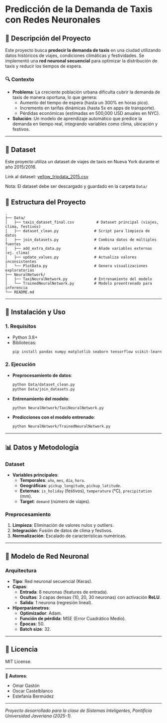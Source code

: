# **Predicción de la Demanda de Taxis con Redes Neuronales**  

## **📌 Descripción del Proyecto**  
Este proyecto busca **predecir la demanda de taxis** en una ciudad utilizando datos históricos de viajes, condiciones climáticas y festividades. Se implementó una **red neuronal secuencial** para optimizar la distribución de taxis y reducir los tiempos de espera.  

### **🔍 Contexto**  
- **Problema**: La creciente población urbana dificulta cubrir la demanda de taxis de manera oportuna, lo que genera:  
  - Aumento del tiempo de espera (hasta un 300% en horas pico).  
  - Incremento en tarifas dinámicas (hasta 5x en apps de transporte).  
  - Pérdidas económicas (estimadas en 500,000 USD anuales en NYC).  
- **Solución**: Un modelo de aprendizaje automático que predice la demanda en tiempo real, integrando variables como clima, ubicación y festivos.  

---

## **🚖 Dataset**

Este proyecto utiliza un dataset de viajes de taxis en Nueva York durante el año 2015/2016.

Link al dataset: [yellow_tripdata_2015.csv](https://www.kaggle.com/datasets/elemento/nyc-yellow-taxi-trip-data)

Nota: El dataset debe ser descargado y guardado en la carpeta `Data/`

## **📂 Estructura del Proyecto**  
```  
.  
├── Data/  
│   ├── taxis_dataset_final.csv          # Dataset principal (viajes, clima, festivos)  
│   ├── dataset_clean.py                # Script para limpieza de datos  
│   ├── join_datasets.py                # Combina datos de múltiples fuentes  
│   ├── add_extra_data.py               # Añade variables externas (ej. clima)  
│   ├── update_values.py                # Actualiza valores inconsistentes  
│   └── PlotData.py                     # Genera visualizaciones exploratorias  
├── NeuralNetwork/  
│   ├── TaxiNeuralNetwork.py            # Entrenamiento del modelo  
│   └── TrainedNeuralNetwork.py         # Modelo preentrenado para inferencia  
└── README.md  
```  

---

## **🔧 Instalación y Uso**  

### **1. Requisitos**  
- Python 3.8+  
- Bibliotecas:  
  ```bash  
  pip install pandas numpy matplotlib seaborn tensorflow scikit-learn plotly  
  ```  

### **2. Ejecución**  
- **Preprocesamiento de datos**:  
  ```bash  
  python Data/dataset_clean.py  
  python Data/join_datasets.py  
  ```  
- **Entrenamiento del modelo**:  
  ```bash  
  python NeuralNetwork/TaxiNeuralNetwork.py  
  ```  
- **Predicciones con el modelo entrenado**:  
  ```bash  
  python NeuralNetwork/TrainedNeuralNetwork.py  
  ```  

---

## **📊 Datos y Metodología**  

### **Dataset**  
- **Variables principales**:  
  - **Temporales**: `año`, `mes`, `día`, `hora`.  
  - **Geográficas**: `pickup_longitude`, `pickup_latitude`.  
  - **Externas**: `is_holiday` (festivos), `temperature` (°C), `precipitation` (mm).  
  - **Target**: `demand` (número de viajes).  

### **Preprocesamiento**  
1. **Limpieza**: Eliminación de valores nulos y outliers.  
2. **Integración**: Fusión de datos de clima y festivos.  
3. **Normalización**: Escalado de características numéricas.  

---

## **🤖 Modelo de Red Neuronal**  

### **Arquitectura**  
- **Tipo**: Red neuronal secuencial (Keras).  
- **Capas**:  
  - **Entrada**: 8 neuronas (features de entrada).  
  - **Ocultas**: 3 capas densas (10, 20, 30 neuronas) con activación **ReLU**.  
  - **Salida**: 1 neurona (regresión lineal).  
- **Hiperparámetros**:  
  - **Optimizador**: Adam.  
  - **Función de pérdida**: MSE (Error Cuadrático Medio).  
  - **Épocas**: 50.  
  - **Batch size**: 32.  
---

## **📜 Licencia**  
MIT License.  

--- 

**👥 Autores**:  
- Omar Gastón  
- Oscar Castelblanco  
- Estefanía Bermúdez  

--- 

*Proyecto desarrollado para la clase de Sistemas Inteligentes, Pontificia Universidad Javeriana (2025-1).*